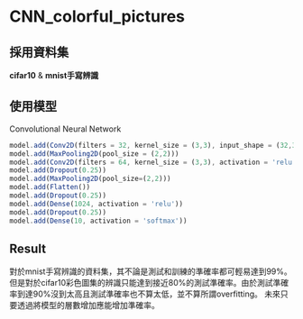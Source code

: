 # CNN_colorful_pictures

## 採用資料集
**cifar10** & **mnist手寫辨識**

## 使用模型
Convolutional Neural Network
~~~js
model.add(Conv2D(filters = 32, kernel_size = (3,3), input_shape = (32,32,3), activation = 'relu', padding = 'same'))
model.add(MaxPooling2D(pool_size = (2,2)))
model.add(Conv2D(filters = 64, kernel_size = (3,3), activation = 'relu', padding = 'same'))
model.add(Dropout(0.25))
model.add(MaxPooling2D(pool_size=(2,2)))
model.add(Flatten())
model.add(Dropout(0.25))
model.add(Dense(1024, activation = 'relu'))
model.add(Dropout(0.25))
model.add(Dense(10, activation = 'softmax'))
~~~

## Result
對於mnist手寫辨識的資料集，其不論是測試和訓練的準確率都可輕易達到99%。
但是對於cifar10彩色圖集的辨識只能達到接近80%的測試準確率。由於測試準確率到達90%沒到太高且測試準確率也不算太低，並不算所謂overfitting。
未來只要透過將模型的層數增加應能增加準確率。

